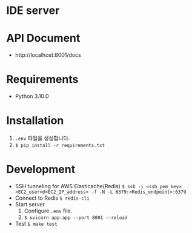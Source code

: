 # IDE server

# API Document
- http://localhost:8001/docs

# Requirements
- Python 3.10.0

# Installation
1. `.env` 파일을 생성합니다.
1. `$ pip install -r requirements.txt`

# Development
- SSH tunneling for AWS Elasticache(Redis)
    `$ ssh -i <ssh_pem_key> <EC2_user>@<EC2_IP_address> -f -N -L 6379:<Redis_endpoint>:6379`
- Connect to Redis
    `$ redis-cli`
- Start server
    1. Configure `.env` file.
    1. `$ uvicorn app:app --port 8001 --reload`
- Test
    `$ make test`